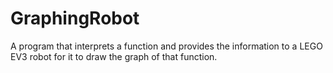 # GraphingRobot
A program that interprets a function and provides the information to a LEGO EV3 robot for it to draw the graph of that function.
